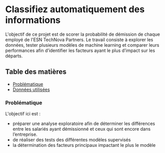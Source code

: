 # Classifiez automatiquement des informations
L'objectif de ce projet est de scorer la probabilité de démission de chaque employé de l'ESN TechNova Partners.
Le travail consiste à explorer les données, tester plusieurs modèles de machine learning et comparer leurs performances afin d’identifier les facteurs ayant le plus d’impact sur les départs.

## Table des matières
- [Problématique](#problematique)
- [Données utilisées](#donnees-utilisees)

### Problématique
L'objectif ici est :
- préparer une analyse exploratoire afin de déterminer les différences entre les salariés ayant démissionné et ceux qui sont encore dans l’entreprise.
- de réaliser des tests des différentes modèles supervisés
- la détermination des facteurs principaux impactant le plus le modèle
